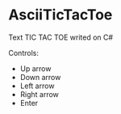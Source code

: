 # AsciiTicTacToe
Text TIC TAC TOE writed on C#  

Controls:
- Up arrow
- Down arrow
- Left arrow
- Right arrow
- Enter
